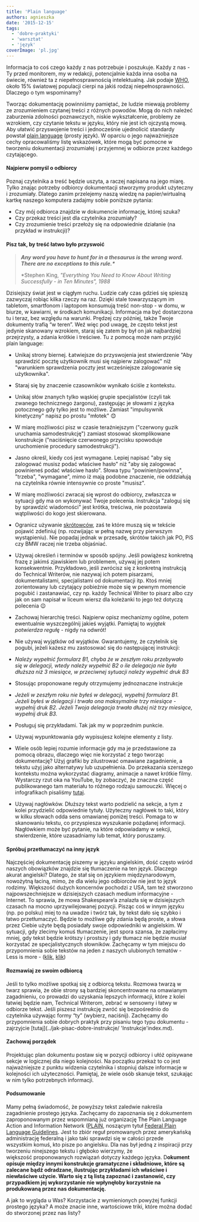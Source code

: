 ```yaml
---
title: 'Plain language'
authors: agnieszka
date: '2015-12-15'
tags:
  - 'dobre-praktyki'
  - 'warsztat'
  - 'język'
coverImage: 'pl.jpg'
---
```


Informacja to coś czego każdy z nas potrzebuje i poszukuje. Każdy z nas - Ty
przed monitorem, my w redakcji, potencjalnie każda inna osoba na świecie,
również ta z niepełnosprawnością intelektualną. Jak podaje
[WHO](http://www.who.int/mediacentre/factsheets/fs352/en/), około 15% światowej
populacji cierpi na jakiś rodzaj niepełnosprawności. Dlaczego o tym wspominamy?

<!--truncate-->

Tworząc dokumentację powinniśmy pamiętać, że ludzie miewają problemy ze
zrozumieniem czytanej treści z różnych powodów. Mogą do nich należeć zaburzenia
zdolności poznawczych, niskie wykształcenie, problemy ze wzrokiem, czy czytanie
tekstu w języku, który nie jest ich ojczystą mową. Aby ułatwić przyswojenie
treści i jednocześnie ujednolicić standardy
powstał [plain language](http://www.plainlanguage.gov/whatisPL/index.cfm)
(prosty język). W oparciu o jego najważniejsze cechy opracowaliśmy listę
wskazówek, które mogą być pomocne w tworzeniu dokumentacji zrozumiałej i
przyjemnej w odbiorze przez każdego czytającego.

#### **Najpierw pomyśl o odbiorcy**

Poznaj czytelnika a treść będzie uszyta, a raczej napisana na jego miarę. Tylko
znając potrzeby odbiorcy dokumentacji stworzymy produkt użyteczny i zrozumiały.
Dlatego zanim przelejemy naszą wiedzę na papier/wirtualną kartkę naszego
komputera zadajmy sobie poniższe pytania:

- Czy mój odbiorca znajdzie w dokumencie informację, której szuka?
- Czy przekaz treści jest dla czytelnika zrozumiały?
- Czy zrozumienie treści przełoży się na odpowiednie działanie (na przykład w
  instrukcji)?

#### **Pisz tak, by treść łatwo było przyswoić**

> **_Any word you have to hunt for in a thesaurus is the wrong word. There are
> no exceptions to this rule.\*_**
>
> \*Stephen King, _"Everything You Need to Know About Writing Successfully - in
> Ten Minutes", 1988_

Dzisiejszy świat jest w ciągłym ruchu. Ludzie cały czas gdzieś się spieszą
zazwyczaj robiąc kilka rzeczy na raz. Dzięki stale towarzyszącym im tabletom,
smartfonom i laptopom konsumują treść non-stop - w domu, w biurze, w kawiarni, w
środkach komunikacji. Informacja ma być dostarczona tu i teraz, bez względu na
warunki. Prędzej czy później, także Twoje dokumenty trafią “w teren”. Weź więc
pod uwagę, że często tekst jest jedynie skanowany wzrokiem, staraj się zatem by
był on jak najbardziej przejrzysty, a zdania krótkie i treściwe. Tu z pomocą
może nam przyjść plain language:

- Unikaj strony biernej. Łatwiejsze do przyswojenia jest stwierdzenie "Aby
  sprawdzić pocztę użytkownik musi się najpierw zalogować" niż "warunkiem
  sprawdzenia poczty jest wcześniejsze zalogowanie się użytkownika".
- Staraj się by znaczenie czasowników wynikało ściśle z kontekstu.
- Unikaj słów znanych tylko wąskiej grupie specjalistów (czyli tak zwanego
  technicznego żargonu), zastępując je słowami z języka potocznego gdy tylko
  jest to możliwe. Zamiast "impulsywnik kinetyczny" napisz po prostu "młotek" 😊
- W miarę możliwości pisz w czasie teraźniejszym ("czerwony guzik uruchamia
  samodestrukcję") zamiast stosować skomplikowane konstrukcje ("naciśnięcie
  czerwonego przycisku spowoduje uruchomienie procedury samodestrukcji").
- Jasno określ, kiedy coś jest wymagane. Lepiej napisać "aby się zalogować
  musisz podać właściwe hasło" niż "aby się zalogować powinieneś podać właściwe
  hasło". Słowa typu "powinien/powinna", "trzeba", "wymagane", mimo iż mają
  podobne znaczenie, nie oddziałują na czytelnika równie intensywnie co proste
  "musisz".
- W miarę możliwości zwracaj się wprost do odbiorcy, zwłaszcza w sytuacji gdy ma
  on wykonywać Twoje polecenia. Instrukcja "zaloguj się by sprawdzić wiadomości"
  jest krótka, treściwa, nie pozostawia wątpliwości do kogo jest skierowana.
- Ogranicz używanie [skrótowców](https://pl.wikipedia.org/wiki/Skr%C3%B3towiec),
  zaś te które muszą się w tekście pojawić zdefiniuj (np. rozwijając w pełną
  nazwę przy pierwszym wystąpieniu). Nie popadaj jednak w przesadę, skrótów
  takich jak PO, PiS czy BMW raczej nie trzeba objaśniać.
- Używaj określeń i terminów w sposób spójny. Jeśli powiążesz konkretną frazę z
  jakimś zjawiskiem lub problemem, używaj jej potem konsekwentnie. Przykładowo,
  jeśli zwrócisz się z konkretną instrukcją do Technical Writerów, nie nazywaj
  ich potem pisarzami, dokumentalistami, specjalistami od dokumentacji itp. Ktoś
  mniej zorientowany lub czytający pobieżnie może się w pewnym momencie pogubić
  i zastanawiać, czy np. każdy Technical Writer to pisarz albo czy jak on sam
  napisał w liceum wiersz dla koleżanki to jego też dotyczą polecenia 😉
- Zachowaj hierarchię treści. Najpierw opisz mechanizmy ogólne, potem
  ewentualnie wyszczególnij jakieś wyjątki. Pamiętaj to *wyjątek potwierdza
  regułę* - nigdy na odwrót!
- Nie używaj wyjątków od wyjątków. Gwarantujemy, że czytelnik się pogubi, jeżeli
  każesz mu zastosować się do następującej instrukcji:
- _Należy wypełnić formularz B1, chyba że w zeszłym roku przebywało się w
  delegacji, wtedy należy wypełnić B2 o ile delegacja nie była dłuższa niż 3
  miesiące, w przeciwnej sytuacji należy wypełnić druk B3_
- Stosując proponowane reguły otrzymujemy jednoznaczne instrukcje
- _Jeżeli w zeszłym roku nie byłeś w delegacji, wypełnij formularz B1. Jeżeli
  byłeś w delegacji i trwała ona maksymalnie trzy miesiące - wypełnij druk B2.
  Jeżeli Twoja delegacja trwała dłużej niż trzy miesiące, wypełnij druk B3._

- Posługuj się przykładami. Tak jak my w poprzednim punkcie.
- Używaj wypunktowania gdy wypisujesz kolejne elementy z listy.
- Wiele osób lepiej rozumie informacje gdy ma je przedstawione za pomocą obrazu,
  dlaczego więc nie korzystać z tego tworząc dokumentację? Użyj grafiki by
  zilustrować omawiane zagadnienie, a tekstu użyj jako alternatywy lub
  uzupełnienia. Do przekazania szerszego kontekstu można wykorzystać diagramy,
  animacje a nawet krótkie filmy. Wystarczy rzut oka na YouTube, by zobaczyć, że
  znaczna część publikowanego tam materiału to różnego rodzaju samouczki. Więcej
  o infografikach pisaliśmy [tutaj](../infografiki/index.md).
- Używaj nagłówków. Dłuższy tekst warto podzielić na sekcje, a tym z kolei
  przydzielić odpowiednie tytuły. Użyteczny nagłówek to taki, który w kilku
  słowach odda sens omawianej poniżej treści. Pomaga to w skanowaniu tekstu, co
  przyspiesza wyszukanie pożądanej informacji. Nagłówkiem może być pytanie, na
  które odpowiadamy w sekcji, stwierdzenie, które uzasadniamy lub temat, który
  poruszamy.

#### **Spróbuj przetłumaczyć na inny język**

Najczęściej dokumentację piszemy w języku angielskim, dość często wśród naszych
obowiązków znajdzie się tłumaczenie na ten język. Dlaczego akurat
angielski? Dlatego, że stał się on językiem międzynarodowym, nowożytną łaciną,
mimo, że dla wielu jego odbiorców nie jest to język rodzimy. Większość dużych
koncernów pochodzi z USA, tam też stworzono najpowszechniejsze w dzisiejszych
czasach medium informacyjne - Internet. To sprawia, że mowa Shakespeare’a
znalazła się w dzisiejszych czasach na mocno uprzywilejowanej pozycji. Pisząc
coś w innym języku (np. po polsku) miej to na uwadze i twórz tak, by tekst dało
się szybko i łatwo przetłumaczyć. Będzie to możliwe gdy zdania będą proste, a
słowa przez Ciebie użyte będą posiadały swoje odpowiedniki w angielskim. W
sytuacji, gdy zlecimy komuś tłumaczenie, jest spora szansa, że zapłacimy mniej,
gdy tekst będzie krótszy i prostszy i gdy tłumacz nie będzie musiał korzystać ze
specjalistycznych słowników. Zachęcamy w tym miejscu do przypomnienia sobie
tekstów na jeden z naszych ulubionych tematów - Less is more -
([klik](../prostota-glupcze/index.md),
[klik](../less-is-more-strikes-again/index.md))

#### **Rozmawiaj ze swoim odbiorcą**

Jeśli to tylko możliwe spotkaj się z odbiorcą tekstu. Rozmowa twarzą w twarz
sprawia, że obie strony są bardziej skoncentrowane na omawianym zagadnieniu, co
prowadzi do uzyskania lepszych informacji, które z kolei łatwiej będzie nam,
Technical Writerom, zebrać w sensowny i łatwy w odbiorze tekst. Jeśli piszesz
instrukcję zwróć się bezpośrednio do czytelnika używając formy “ty” (wybierz,
naciśnij). Zachęcamy do przypomnienia sobie dobrych praktyk przy pisaniu tego
typu dokumentu - zajrzyjcie [tutaj](../jak-pisac-dobre-instrukcje/
'Instrukcje'index.md).

#### **Zachowaj porządek**

Projektując plan dokumentu postaw się w pozycji odbiorcy i ułóż opisywane sekcje
w logicznej dla niego kolejności. Na początku przekaż to co jest najważniejsze z
punktu widzenia czytelnika i stopniuj dalsze informacje w kolejności ich
użyteczności. Pamiętaj, że wiele osób skanuje tekst, szukając w nim tylko
potrzebnych informacji.

#### **Podsumowanie**

Mamy pełną świadomość, że powyższy tekst zaledwie nakreśla zagadnienie prostego
języka. Zachęcamy do zapoznania się z dokumentem zaproponowanym przez wspomnianą
już organizację The Plain Language Action and Information Network
([PLAIN](http://www.plainlanguage.gov/), noszącym
tytuł [Federal Plain Language Guidelines](http://www.plainlanguage.gov/howto/guidelines/FederalPLGuidelines/FederalPLGuidelines.pdf).
Jest to zbiór reguł promowanych przez amerykańską administrację federalną i jako
taki sprawdzi się w całości przede wszystkim komuś, kto pisze po angielsku. Dla
nas był jedną z inspiracji przy tworzeniu ninejszego tekstu i głęboko wierzymy,
że większość proponowanych rozwiązań dotyczy każdego języka. D**okument opisuje
między innymi konstrukcje gramatyczne i składniowe, które są zalecane bądź
odradzane, ilustrując przykładami ich właściwe i niewłaściwe użycie. Warto się z
tą listą zapoznać i zastanowić, czy przypadkiem jej wykorzystanie nie wpłynęłoby
korzystnie na produkowaną przez nas dokumentację.**

A jak to wygląda u Was? Korzystacie z wymienionych powyżej funkcji prostego
języka? A może znacie inne, wartościowe triki, które można dodać do stworzonej
przez nas listy?
